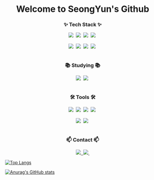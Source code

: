 <!--타이틀 부분-->
<div align="center">
  <h1>Welcome to SeongYun's Github</h1>
</div>

<!--내용 부분-->
<h3 align="center">✨ Tech Stack ✨</h3>
<div align="center">
  <img src="https://img.shields.io/badge/html5-E34F26.svg?style=for-the-badge&logo=html5&logoColor=white" />&nbsp;
  <img src="https://img.shields.io/badge/css3-1572B6.svg?style=for-the-badge&logo=css3&logoColor=white" />&nbsp;
  <img src="https://img.shields.io/badge/javascript-F7DF1E.svg?style=for-the-badge&logo=javascript&logoColor=20232a" />&nbsp;
  <img src="https://img.shields.io/badge/react-20232a.svg?style=for-the-badge&logo=react&logoColor=61DAFB" />&nbsp;
</div>

<br>

<div align="center">
  <img src="https://img.shields.io/badge/python-3670A0?style=for-the-badge&logo=python&logoColor=ffdd54" />&nbsp;
  <img src="https://img.shields.io/badge/pandas-150458.svg?style=for-the-badge&logo=pandas&logoColor=white" />&nbsp;
  <img src="https://img.shields.io/badge/numpy-4d77cf.svg?style=for-the-badge&logo=numpy&logoColor=white" />&nbsp;
  <img src="https://img.shields.io/badge/Matplotlib-11557c.svg?style=for-the-badge&logo=Matplotlib&logoColor=white" />&nbsp;
</div>

<br>

<h3 align="center">📚 Studying 📚</h3>
<div align="center">
  <img src="https://img.shields.io/badge/typescript-007ACC.svg?style=for-the-badge&logo=typescript&logoColor=white" />&nbsp;
  <img src="https://img.shields.io/badge/React%20Query-FF4154?style=for-the-badge&logo=react%20query&logoColor=white" />&nbsp;
</div>

<br>

<h3 align="center">🛠 Tools 🛠</h3>
<div align="center">
  <img src="https://img.shields.io/badge/git-F05033.svg?style=for-the-badge&logo=git&logoColor=white" />&nbsp;
  <img src="https://img.shields.io/badge/github-181717.svg?style=for-the-badge&logo=github&logoColor=white" />&nbsp;
  <img src="https://img.shields.io/badge/Notion-F3F3F3.svg?style=for-the-badge&logo=notion&logoColor=black" />&nbsp;
  <img src="https://img.shields.io/badge/figma-F24E1E.svg?style=for-the-badge&logo=figma&logoColor=white" />&nbsp;
</div>

<br>

<div align="center">
  <img src="https://img.shields.io/badge/VSCode-2C2C32.svg?style=for-the-badge&logo=visual-studio-code&logoColor=22ABF3" />&nbsp;
  <img src="https://img.shields.io/badge/jupyter-2C2C32.svg?style=for-the-badge&logo=jupyter&logoColor=F37726" />&nbsp;
</div>


<br>

<h3 align="center">📫 Contact 📫</h3>
<div align="center">
  <a href="https://velog.io/@lucha__01/">
    <img src="https://img.shields.io/badge/Velog-1EBC8F?style=for-the-badge&logo=velog&logoColor=white" />&nbsp;
  </a>
  <a href="mailto:1112csy@naver.com">
    <img
      src="https://img.shields.io/badge/1112csy@naver.com-D14836?style=for-the-badge&logo=gmail&logoColor=white"/>&nbsp;
  </a>
</div>

[![Top Langs](https://github-readme-stats.vercel.app/api/top-langs/?username=seongyun4359)](https://github.com/anuraghazra/github-readme-stats)

[![Anurag's GitHub stats](https://github-readme-stats.vercel.app/api?username=seongyun4359)](https://github.com/anuraghazra/github-readme-stats)

